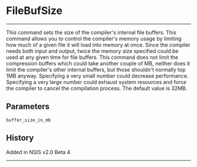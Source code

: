 # FileBufSize

---

This command sets the size of the compiler's internal file buffers. This command allows you to control the compiler's memory usage by limiting how much of a given file it will load into memory at once. Since the compiler needs both input and output, twice the memory size specified could be used at any given time for file buffers. This command does not limit the compression buffers which could take another couple of MB, neither does it limit the compiler's other internal buffers, but those shouldn't normally top 1MB anyway. Specifying a very small number could decrease performance. Specifying a very large number could exhaust system resources and force the compiler to cancel the compilation process. The default value is 32MB.

## Parameters

    buffer_size_in_mb

## History

Added in NSIS v2.0 Beta 4

---
